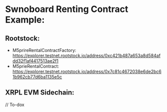 

# Swnoboard Renting Contract Example: 
## Rootstock:
- M5prireRentalContractFactory: https://explorer.testnet.rootstock.io/address/0xc421b487a653a8d584afdd32f1af4417513ae2f1
- M5prieRentalContract: https://explorer.testnet.rootstock.io/address/0x7c81c4672038e6de2bc61b962cb77d6ba1135e5c

## XRPL EVM Sidechain:
// To-dox